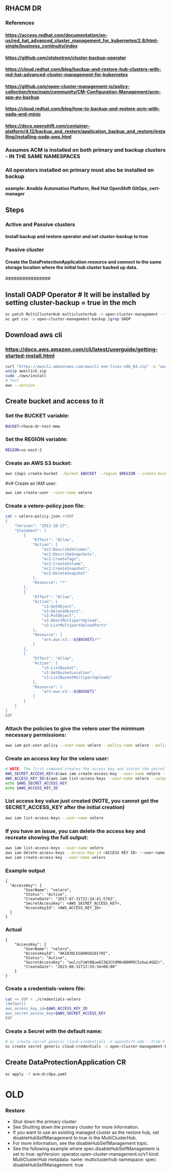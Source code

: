 ## RHACM DR
### References
#### https://access.redhat.com/documentation/en-us/red_hat_advanced_cluster_management_for_kubernetes/2.8/html-single/business_continuity/index
#### https://github.com/stolostron/cluster-backup-operator
#### https://cloud.redhat.com/blog/backup-and-restore-hub-clusters-with-red-hat-advanced-cluster-management-for-kubernetes
#### https://github.com/open-cluster-management-io/policy-collection/tree/main/community/CM-Configuration-Management/acm-app-pv-backup
#### https://cloud.redhat.com/blog/how-to-backup-and-restore-acm-with-oadp-and-minio
#### https://docs.openshift.com/container-platform/4.12/backup_and_restore/application_backup_and_restore/installing/installing-oadp-aws.html



### Assumes ACM is installed on both primary and backup clusters - IN THE SAME NAMESPACES
### All operators installed on primary must also be installed on backup
#### example: Ansible Automation Platform, Red Hat OpenShift GitOps, cert-manager

## Steps
### Active and Passive clusters
#### Install backup and restore operator and set cluster-backup to true
### Passive cluster
#### Create the DataProtectionApplication resource and connect to the same storage location where the initial hub cluster backed up data.
################

## Install OADP Operator # It will be installed by setting cluster-backup = true in the mch
```bash
oc patch MultiClusterHub multiclusterhub -n open-cluster-management --type=json -p='[{"op": "add", "path": "/spec/overrides/components/-","value":{"name":"cluster-backup","enabled":true}}]'
oc get csv -n open-cluster-management-backup |grep OADP
```

## Download aws cli
### https://docs.aws.amazon.com/cli/latest/userguide/getting-started-install.html
```bash
curl "https://awscli.amazonaws.com/awscli-exe-linux-x86_64.zip" -o "awscliv2.zip"
unzip awscliv2.zip
sudo ./aws/install
# Test
aws --version
```

## Create bucket and access to it
### Set the BUCKET variable:
```bash
BUCKET=rhacm-dr-test-mmw
```
### Set the REGION variable:
```bash
REGION=us-east-2
```
### Create an AWS S3 bucket:
```bash
aws s3api create-bucket --bucket $BUCKET --region $REGION --create-bucket-configuration LocationConstraint=$REGION
```
#v# Create an IAM user:
```bash
aws iam create-user --user-name velero
```
### Create a velero-policy.json file:
```bash
cat > velero-policy.json <<EOF
{
    "Version": "2012-10-17",
    "Statement": [
        {
            "Effect": "Allow",
            "Action": [
                "ec2:DescribeVolumes",
                "ec2:DescribeSnapshots",
                "ec2:CreateTags",
                "ec2:CreateVolume",
                "ec2:CreateSnapshot",
                "ec2:DeleteSnapshot"
            ],
            "Resource": "*"
        },
        {
            "Effect": "Allow",
            "Action": [
                "s3:GetObject",
                "s3:DeleteObject",
                "s3:PutObject",
                "s3:AbortMultipartUpload",
                "s3:ListMultipartUploadParts"
            ],
            "Resource": [
                "arn:aws:s3:::${BUCKET}/*"
            ]
        },
        {
            "Effect": "Allow",
            "Action": [
                "s3:ListBucket",
                "s3:GetBucketLocation",
                "s3:ListBucketMultipartUploads"
            ],
            "Resource": [
                "arn:aws:s3:::${BUCKET}"
            ]
        }
    ]
}
EOF
```

### Attach the policies to give the velero user the minimum necessary permissions:
```bash
aws iam put-user-policy --user-name velero --policy-name velero --policy-document file://velero-policy.json
```
### Create an access key for the velero user:
```bash
# NOTE. The first command creates the access key and stores the secret in the variable.
AWS_SECRET_ACCESS_KEY=$(aws iam create-access-key --user-name velero --output text | awk '{print $4}')
AWS_ACCESS_KEY_ID=$(aws iam list-access-keys --user-name velero --output text | tail -1 | awk '{print $2}')
echo $AWS_SECRET_ACCESS_KEY
echo $AWS_ACCESS_KEY_ID
```

### List access key value just created (NOTE, you cannot get the SECRET_ACCESS_KEY after the initial creation)
```bash
aws iam list-access-keys --user-name velero
```
### If you have an issue, you can delete the access key and recreate showing the full output:
```bash
aws iam list-access-keys --user-name velero
aws iam delete-access-keys --access-key-id <ACCESS KEY ID> --user-name velero
aws iam create-access-key --user-name velero
```
### Example output
```
{
  "AccessKey": {
        "UserName": "velero",
        "Status": "Active",
        "CreateDate": "2017-07-31T22:24:41.576Z",
        "SecretAccessKey": <AWS_SECRET_ACCESS_KEY>,
        "AccessKeyId": <AWS_ACCESS_KEY_ID>
  }
}
```
### Actual
```
{
    "AccessKey": {
        "UserName": "velero",
        "AccessKeyId": "AKIAYDLESQHDO42DI7HI",
        "Status": "Active",
        "SecretAccessKey": "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",
        "CreateDate": "2023-08-31T13:55:34+00:00"
    }
}
```
### Create a credentials-velero file:
```bash
cat << EOF > ./credentials-velero
[default]
aws_access_key_id=$AWS_ACCESS_KEY_ID
aws_secret_access_key=$AWS_SECRET_ACCESS_KEY
EOF
```

### Create a Secret with the default name:
```bash
# oc create secret generic cloud-credentials -n openshift-adp --from-file cloud=credentials-velero
oc create secret generic cloud-credentials -n open-cluster-management-backup --from-file cloud=credentials-velero
```

## Create DataProtectionApplication CR
```bash
oc apply -f acm-dr/dpa.yaml
```


# OLD


### Restore
- Shut down the primary cluster.
- See Shutting down the primary cluster for more information.
- If you want to use an existing managed cluster as the restore hub, set disableHubSelfManagement to true in the MultiClusterHub.
- For more information, see the disableHubSelfManagement topic.
- See the following example where spec.disableHubSelfManagement is set to true:
apiVersion: operator.open-cluster-management.io/v1
kind: MultiClusterHub
metadata:
  name: multiclusterhub
  namespace: <namespace>
spec:
  disableHubSelfManagement: true